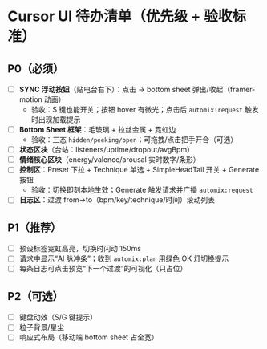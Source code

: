 # Cursor UI 待办清单（优先级 + 验收标准）

## P0（必须）
- [ ] **SYNC 浮动按钮**（贴电台右下）：点击 → bottom sheet 弹出/收起（framer-motion 动画）
  - 验收：S 键也能开关；按钮 hover 有微光；点击后 `automix:request` 触发时出现加载提示
- [ ] **Bottom Sheet 框架**：毛玻璃 + 拉丝金属 + 霓虹边
  - 验收：三态 `hidden/peeking/open`；可拖拽/点击把手开合（可选）
- [ ] **状态区块**（台站：listeners/uptime/dropout/avgBpm）
- [ ] **情绪核心区块**（energy/valence/arousal 实时数字/条形）
- [ ] **控制区**：Preset 下拉 + Technique 单选 + SimpleHeadTail 开关 + Generate 按钮
  - 验收：切换即刻本地生效；Generate 触发请求并广播 `automix:request`
- [ ] **日志区**：过渡 from→to（bpm/key/technique/时间）滚动列表

## P1（推荐）
- [ ] 预设标签霓虹高亮，切换时闪动 150ms
- [ ] 请求中显示“AI 脉冲条”；收到 `automix:plan` 用绿色 OK 灯切换提示
- [ ] 每条日志可点击预览“下一个过渡”的可视化（只占位）

## P2（可选）
- [ ] 键盘动效（S/G 键提示）
- [ ] 粒子背景/星尘
- [ ] 响应式布局（移动端 bottom sheet 占全宽）
